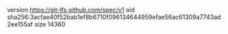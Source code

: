version https://git-lfs.github.com/spec/v1
oid sha256:3acfae40f52bab1ef8b6710f096134644959efae56ac61309a7743ad2ee155af
size 14360
